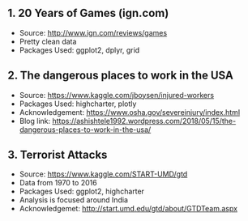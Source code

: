 
## 1. 20 Years of Games (ign.com)
- Source: http://www.ign.com/reviews/games
- Pretty clean data
- Packages Used: ggplot2, dplyr, grid

## 2. The dangerous places to work in the USA
- Source: https://www.kaggle.com/jboysen/injured-workers
- Packages Used: highcharter, plotly
- Acknowledgement: https://www.osha.gov/severeinjury/index.html
- Blog link: https://ashishtele1992.wordpress.com/2018/05/15/the-dangerous-places-to-work-in-the-usa/

## 3. Terrorist Attacks
- Source: https://www.kaggle.com/START-UMD/gtd
- Data from 1970 to 2016
- Packages Used: ggplot2, highcharter
- Analysis is focused around India
- Acknowledgemet: http://start.umd.edu/gtd/about/GTDTeam.aspx

